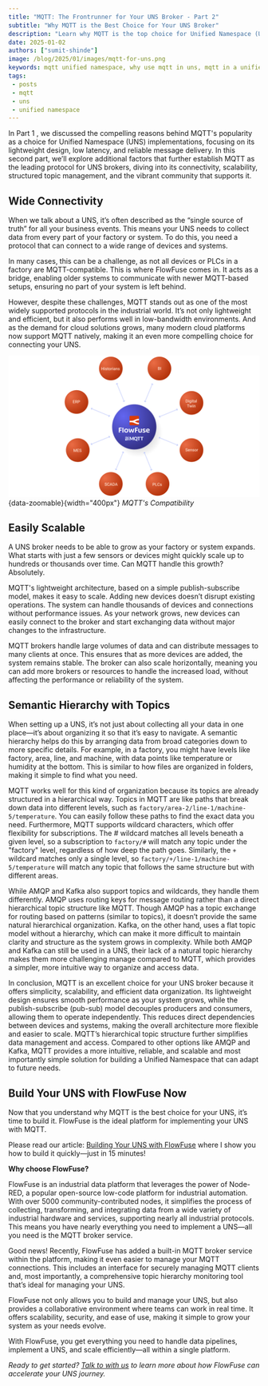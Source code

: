 ```yaml
--- 
title: "MQTT: The Frontrunner for Your UNS Broker - Part 2" 
subtitle: "Why MQTT is the Best Choice for Your UNS Broker"
description: "Learn why MQTT is the top choice for Unified Namespace (UNS) brokers and explore the ideal platform that simplifies the connection of devices and services while providing a reliable MQTT broker service."
date: 2025-01-02
authors: ["sumit-shinde"]
image: /blog/2025/01/images/mqtt-for-uns.png
keywords: mqtt unified namespace, why use mqtt in uns, mqtt in a unified namespace, mqtt data modeling UNS, Best protocols for UNS IoT, Implementing UNS with MQTT, Unified Namespace protocols
tags: 
 - posts
 - mqtt
 - uns
 - unified namespace
---
```


In Part 1 , we discussed the compelling reasons behind MQTT's popularity as a choice for Unified Namespace (UNS) implementations, focusing on its lightweight design, low latency, and reliable message delivery. In this second part, we’ll explore additional factors that further establish MQTT as the leading protocol for UNS brokers, diving into its connectivity, scalability, structured topic management, and the vibrant community that supports it. 

<!--more-->

## **Wide Connectivity**

When we talk about a UNS, it’s often described as the “single source of truth” for all your business events. This means your UNS needs to collect data from every part of your factory or system. To do this, you need a protocol that can connect to a wide range of devices and systems.

In many cases, this can be a challenge, as not all devices or PLCs in a factory are MQTT-compatible. This is where FlowFuse comes in. It acts as a bridge, enabling older systems to communicate with newer MQTT-based setups, ensuring no part of your system is left behind.

However, despite these challenges, MQTT stands out as one of the most widely supported protocols in the industrial world. It’s not only lightweight and efficient, but it also performs well in low-bandwidth environments. And as the demand for cloud solutions grows, many modern cloud platforms now support MQTT natively, making it an even more compelling choice for connecting your UNS.

![MQTT's Compatibility](./images/mqtt-compatiblity.png){data-zoomable}{width="400px"}
_MQTT's Compatibility_

## **Easily Scalable**

A UNS broker needs to be able to grow as your factory or system expands. What starts with just a few sensors or devices might quickly scale up to hundreds or thousands over time. Can MQTT handle this growth? Absolutely.

MQTT's lightweight architecture, based on a simple publish-subscribe model, makes it easy to scale. Adding new devices doesn’t disrupt existing operations. The system can handle thousands of devices and connections without performance issues. As your network grows, new devices can easily connect to the broker and start exchanging data without major changes to the infrastructure.

MQTT brokers handle large volumes of data and can distribute messages to many clients at once. This ensures that as more devices are added, the system remains stable. The broker can also scale horizontally, meaning you can add more brokers or resources to handle the increased load, without affecting the performance or reliability of the system.

## **Semantic Hierarchy with Topics**

When setting up a UNS, it’s not just about collecting all your data in one place—it’s about organizing it so that it’s easy to navigate. A semantic hierarchy helps do this by arranging data from broad categories down to more specific details. For example, in a factory, you might have levels like factory, area, line, and machine, with data points like temperature or humidity at the bottom. This is similar to how files are organized in folders, making it simple to find what you need.

MQTT works well for this kind of organization because its topics are already structured in a hierarchical way. Topics in MQTT are like paths that break down data into different levels, such as `factory/area-2/line-1/machine-5/temperature`. You can easily follow these paths to find the exact data you need. Furthermore, MQTT supports wildcard characters, which offer flexibility for subscriptions. The # wildcard matches all levels beneath a given level, so a subscription to `factory/#` will match any topic under the "factory" level, regardless of how deep the path goes. Similarly, the `+` wildcard matches only a single level, so `factory/+/line-1/machine-5/temperature` will match any topic that follows the same structure but with different areas. 

While  AMQP and Kafka also support topics and wildcards, they handle them differently. AMQP uses routing keys for message routing rather than a direct hierarchical topic structure like MQTT. Though AMQP has a topic exchange for routing based on patterns (similar to topics), it doesn’t provide the same natural hierarchical organization. Kafka, on the other hand, uses a flat topic model without a hierarchy, which can make it more difficult to maintain clarity and structure as the system grows in complexity. While both AMQP and Kafka can still be used in a UNS, their lack of a natural topic hierarchy makes them more challenging manage compared to MQTT, which provides a simpler, more intuitive way to organize and access data.

In conclusion, MQTT is an excellent choice for your UNS broker because it offers simplicity, scalability, and efficient data organization. Its lightweight design ensures smooth performance as your system grows, while the publish-subscribe (pub-sub) model decouples producers and consumers, allowing them to operate independently. This reduces direct dependencies between devices and systems, making the overall architecture more flexible and easier to scale. MQTT’s hierarchical topic structure further simplifies data management and access. Compared to other options like AMQP and Kafka, MQTT provides a more intuitive, reliable, and scalable and most importantly simple solution for building a Unified Namespace that can adapt to future needs.

## **Build Your UNS with FlowFuse Now**

Now that you understand why MQTT is the best choice for your UNS, it’s time to build it. FlowFuse is the ideal platform for implementing your UNS with MQTT.

Please read our article: [Building Your UNS with FlowFuse](/blog/2024/11/building-uns-with-flowfuse/) where I show you how to build it quickly—just in 15 minutes!

**Why choose FlowFuse?**

FlowFuse is an industrial data platform that leverages the power of Node-RED, a popular open-source low-code platform for industrial automation. With over 5000 community-contributed nodes, it simplifies the process of collecting, transforming, and integrating data from a wide variety of industrial hardware and services, supporting nearly all industrial protocols. This means you have nearly everything you need to implement a UNS—all you need is the MQTT broker service.

Good news! Recently, FlowFuse has added a built-in MQTT broker service within the platform, making it even easier to manage your MQTT connections. This includes an interface for securely managing MQTT clients and, most importantly, a comprehensive topic hierarchy monitoring tool that’s ideal for managing your UNS.

FlowFuse not only allows you to build and manage your UNS, but also provides a collaborative environment where teams can work in real time. It offers scalability, security, and ease of use, making it simple to grow your system as your needs evolve.

With FlowFuse, you get everything you need to handle data pipelines, implement a UNS, and scale efficiently—all within a single platform.

*Ready to get started? [Talk to with us](/book-demo/) to learn more about how FlowFuse can accelerate your UNS journey.*
